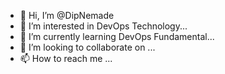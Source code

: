 - 👋 Hi, I’m @DipNemade
- 👀 I’m interested in DevOps Technology...
- 🌱 I’m currently learning DevOps Fundamental...
- 💞️ I’m looking to collaborate on ...
- 📫 How to reach me ...

<!---
DipNemade/DipNemade is a ✨ special ✨ repository because its `README.md` (this file) appears on your GitHub profile.
You can click the Preview link to take a look at your changes.
--->
